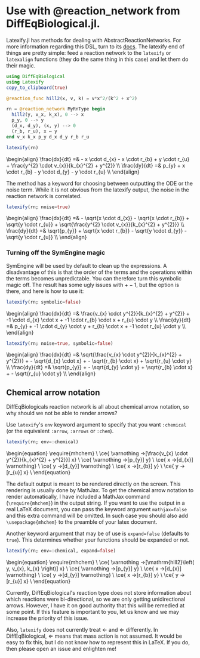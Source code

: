 # Use with @reaction_network from DiffEqBiological.jl.

Latexify.jl has methods for dealing with AbstractReactionNetworks. For more information regarding this DSL, turn to its [docs](http://docs.juliadiffeq.org/latest/models/biological.html). The latexify end of things are pretty simple: feed a reaction network to the `latexify` or `latexalign` functions (they do the same thing in this case) and let them do their magic.

```julia
using DiffEqBiological
using Latexify
copy_to_clipboard(true)

@reaction_func hill2(x, v, k) = v*x^2/(k^2 + x^2)

rn = @reaction_network MyRnType begin
  hill2(y, v_x, k_x), 0 --> x
  p_y, 0 --> y
  (d_x, d_y), (x, y) --> 0
  (r_b, r_u), x ↔ y
end v_x k_x p_y d_x d_y r_b r_u

latexify(rn)
```
\begin{align}
\frac{dx}{dt} =& - x \cdot d_{x} - x \cdot r_{b} + y \cdot r_{u} + \frac{y^{2} \cdot v_{x}}{k_{x}^{2} + y^{2}} \\\\
\frac{dy}{dt} =& p_{y} + x \cdot r_{b} - y \cdot d_{y} - y \cdot r_{u} \\\\
\end{align}

The method has a keyword for choosing between outputting the ODE or the noise term. While it is not obvious from the latexify output, the noise in the reaction network is correlated.

```julia
latexify(rn; noise=true)
```
\begin{align}
\frac{dx}{dt} =& - \sqrt{x \cdot d_{x}} - \sqrt{x \cdot r_{b}} + \sqrt{y \cdot r_{u}} + \sqrt{\frac{y^{2} \cdot v_{x}}{k_{x}^{2} + y^{2}}} \\\\
\frac{dy}{dt} =& \sqrt{p_{y}} + \sqrt{x \cdot r_{b}} - \sqrt{y \cdot d_{y}} - \sqrt{y \cdot r_{u}} \\\\
\end{align}


### Turning off the SymEngine magic

SymEngine will be used by default to clean up the expressions. A disadvantage of this is that the order of the terms and the operations within the terms becomes unpredictable. You can therefore turn this symbolic magic off. The result has some ugly issues with $+ -1$, but the option is there, and here is how to use it:  
```julia
latexify(rn; symbolic=false)
```
\begin{align}
\frac{dx}{dt} =& \frac{v_{x} \cdot y^{2}}{k_{x}^{2} + y^{2}} + -1 \cdot d_{x} \cdot x + -1 \cdot r_{b} \cdot x + r_{u} \cdot y \\\\
\frac{dy}{dt} =& p_{y} + -1 \cdot d_{y} \cdot y + r_{b} \cdot x + -1 \cdot r_{u} \cdot y \\\\
\end{align}

```julia
latexify(rn; noise=true, symbolic=false)
```
\begin{align}
\frac{dx}{dt} =& \sqrt{\frac{v_{x} \cdot y^{2}}{k_{x}^{2} + y^{2}}} + - \sqrt{d_{x} \cdot x} + - \sqrt{r_{b} \cdot x} + \sqrt{r_{u} \cdot y} \\\\
\frac{dy}{dt} =& \sqrt{p_{y}} + - \sqrt{d_{y} \cdot y} + \sqrt{r_{b} \cdot x} + - \sqrt{r_{u} \cdot y} \\\\
\end{align}


## Chemical arrow notation

DiffEqBiologicals reaction network is all about chemical arrow notation, so why should we not be able to render arrows?

Use `latexify`'s `env` keyword argument to specify that you want `:chemical` (or the equivalent `:arrow`, `:arrows` or `:chem`).

```julia
latexify(rn; env=:chemical)
```

\begin{equation}
\require{mhchem} \\
\ce{ \varnothing ->[\frac{v_{x} \cdot y^{2}}{k_{x}^{2} + y^{2}}] x} \\
\ce{ \varnothing ->[p_{y}] y} \\
\ce{ x ->[d_{x}] \varnothing} \\
\ce{ y ->[d_{y}] \varnothing} \\
\ce{ x ->[r_{b}] y} \\
\ce{ y ->[r_{u}] x} \\
\end{equation}


The default output is meant to be rendered directly on the screen. This rendering is usually done by MathJax. To get the chemical arrow notation to render automatically, I have included a MathJax command (`\require{mhchem}`) in the output string. If you want to use the output in a real LaTeX document, you can pass the keyword argument `mathjax=false` and this extra command will be omitted. In such case you should also add `\usepackage{mhchem}` to the preamble of your latex document.

Another keyword argument that may be of use is `expand=false` (defaults to `true`).
This determines whether your functions should be expanded or not.

```julia
latexify(rn; env=:chemical, expand=false)
```
\begin{equation}
\require{mhchem} \\
\ce{ \varnothing ->[\mathrm{hill2}\left( y, v_{x}, k_{x} \right)] x} \\
\ce{ \varnothing ->[p_{y}] y} \\
\ce{ x ->[d_{x}] \varnothing} \\
\ce{ y ->[d_{y}] \varnothing} \\
\ce{ x ->[r_{b}] y} \\
\ce{ y ->[r_{u}] x} \\
\end{equation}

Currently, DiffEqBiological's reaction type does not store information about which reactions were bi-directional, so we are only getting unidirectional arrows. However, I have it on good authority that this will be remedied at some point. If this feature is important to you, let us know and we may increase the priority of this issue.

Also, `latexify` does not currently treat $\leftarrow$ and $\Leftarrow$ differently. In DiffEqBiological, $\Leftarrow$ means that mass action is not assumed. It would be easy to fix this, but I do not know how to represent this in LaTeX. If you do, then please open an issue and enlighten me!
